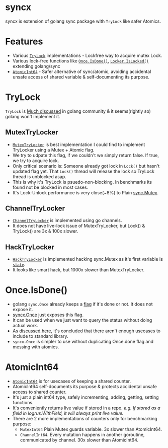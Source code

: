 # syncx
syncx is extension of golang sync package with `TryLock` like safer Atomics.

# Features
* Various [`TryLock`](https://github.com/niktri/syncx/blob/main/trylock.go) implementations - Lockfree way to acquire mutex Lock.
* Various lock-free functions like [`Once.IsDone()`]((https://github.com/niktri/syncx/blob/main/once.go)), [`Locker.IsLocked()`]((https://github.com/niktri/syncx/blob/main/trylock.go)) extending golang/sync
* [`AtomicInt64`](https://github.com/niktri/syncx/blob/main/atomic_int64.go) - Safer alternative of sync/atomic, avoiding accidental unsafe access of shared variable & self-documenting its purpose.

# TryLock
`TryLock` is [Much discussed](https://github.com/golang/go/issues/6123) in golang community & it seems(rightly so) golang won't implement it.
## MutexTryLocker
* [`MutexTryLocker`](https://github.com/niktri/syncx/blob/main/trylock.go) is best implementation I could find to implement TryLocker using
a Mutex + Atomic flag. 
* We try to udpate this flag, if we couldn't we simply return false. If true, we try to acquire lock.
* Only critical scenario is: Someone already got lock in `Lock()` but hasn't updated flag yet. 
That `Lock()` thread will release the lock so TryLock thread is unblocked asap.
* This is why it's TryLock is psuedo-non-blocking. In benchmarks its found not be blocked in most cases.
* It's Lock-Unlock performance is very close(~8%) to Plain [sync.Mutex](https://golang.org/pkg/sync/#Mutex).

## ChannelTryLocker
* [`ChannelTryLocker`](https://github.com/niktri/syncx/blob/main/trylock.go) is implemented using go channels. 
* It does not have live-lock issue of MutexTryLocker, but Lock() & TryLock() are 3x & 100x slower.

## HackTryLocker
* [`HackTryLocker`](https://github.com/niktri/syncx/blob/main/trylock.go) is implemented hacking sync.Mutex as it's first variable is [`state`](https://github.com/golang/go/blob/af8748054b40e9a1e529e42a0f83cc2c90a35af6/src/sync/mutex.go#L26).
* It looks like smart hack, but 1000x slower than MutexTryLocker.

# Once.IsDone()
* golang `sync.Once` already keeps a [flag](https://github.com/golang/go/blob/af8748054b40e9a1e529e42a0f83cc2c90a35af6/src/sync/once.go#L18) if it's 
done or not. It does not expose it.
* [syncx.Once](https://github.com/niktri/syncx/blob/main/once.go) just exposes this flag. 
* It can be used when we just want to query the status without doing actual work.
* As [discussed here](https://github.com/golang/go/issues/41690), it's concluded that there aren't enough usecases to include to standard library.
* `syncx.Once` is simpler to use without duplicating Once.done flag and messing with atomics.

# AtomicInt64
* [`AtomicInt64`](https://github.com/niktri/syncx/blob/main/atomic_int64.go) is for usecases of keeping a shared counter.
* AtomicInt64 self-documents its purpose & protects accidental unsafe access to shared counter.
* It's just a plain int64 type, safely incrementing, adding, getting, setting functions.
* It's conveniently returns live value if stored in a repo. _e.g. If stored as a field in logrus.WithField, it will always print live value._
* There are 2 more implementations of counters only for benchmarking purpose: 
    * `MutexInt64` Plain Mutex guards variable. 3x slower than AtomicInt64.
    * `ChannelInt64`. Every mutation happens in another goroutine, communicated by channel. 30x slower than AtomicInt64.


